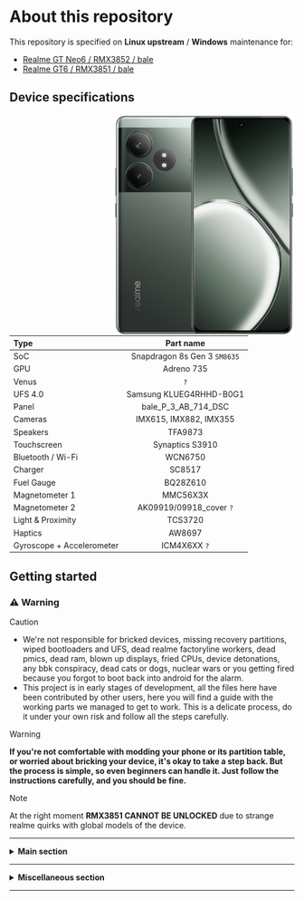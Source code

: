 # About this repository

This repository is specified on **Linux upstream** / **Windows** maintenance for:
- [<ins>Realme GT Neo6 / RMX3852 / bale<ins/>](https://www.gsmarena.com/realme_gt_neo6-12991.php)
- [<ins>Realme GT6 / RMX3851 / bale<ins/>](https://www.gsmarena.com/realme_gt_6-13103.php)

## Device specifications

<img align="right" src="Resources/Pictures/Realme-GT-Neo6.png" width="320" alt="Preview">

| Type | Part name |
|:------|:-----------:|
| SoC | Snapdragon 8s Gen 3 `SM8635` |
| GPU | Adreno 735 |
| Venus | `?` |
| UFS 4.0 | Samsung KLUEG4RHHD-B0G1 |
| Panel | bale_P_3_AB_714_DSC |
| Cameras | IMX615, IMX882, IMX355 |
| Speakers | TFA9873 |
| Touchscreen | Synaptics S3910 |
| Bluetooth / Wi-Fi | WCN6750 |
| Charger | SC8517 |
| Fuel Gauge | BQ28Z610 |
| Magnetometer 1 | MMC56X3X |
| Magnetometer 2 | AK09919/09918_cover `?` |
| Light & Proximity | TCS3720 |
| Haptics | AW8697 |
| Gyroscope + Accelerometer | ICM4X6XX `?` |

## Getting started
### ⚠️ Warning
> [!CAUTION]
> - We're not responsible for bricked devices, missing recovery partitions, wiped bootloaders and UFS, dead realme factoryline workers, dead pmics, dead ram, blown up displays, fried CPUs, device detonations, any bbk conspiracy, dead cats or dogs, nuclear wars or you getting fired because you forgot to boot back into android for the alarm.
> - This project is in early stages of development, all the files here have been contributed by other users, here you will find a guide with the working parts we managed to get to work. This is a delicate process, do it under your own risk and follow all the steps carefully.

> [!WARNING]
> **If you're not comfortable with modding your phone or its partition table, or worried about bricking your device, it's okay to take a step back. But the process is simple, so even beginners can handle it. Just follow the instructions carefully, and you should be fine.**

> [!NOTE]
> At the right moment **RMX3851 CANNOT BE UNLOCKED** due to strange realme quirks with global models of the device.

___

<details>
  <summary><b><strong>Main section</strong></b></summary>

- [Maintenance status](Status.md)
- [Installation](Guides/English/Main/Intersection.md)
- [Uninstallation](Guides/English/Main/Uninstallation.md)

  </summary>
</details>

___

<details>
  <summary><b><strong>Miscellaneous section</strong></b></summary>

- [Bootloader unlock](Guides/English/Miscellaneous/Unlock_BL.md)
- [Rooting](Guides/English/Miscellaneous/Rooting.md)
- [Dualboot setup](Guides/English/Miscellaneous/Dualboot.md)

  </summary>
</details>

___

